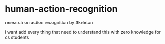 # human-action-recognition
 
 research on action recognition by Skeleton
 
 i want add every thing that need to understand this with zero knowledge for cs students
